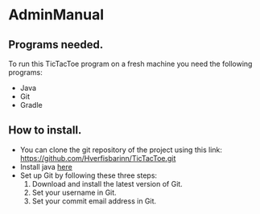 
# AdminManual

## Programs needed.

To run this TicTacToe program on a fresh machine you need the following programs:
- Java
- Git
- Gradle

## How to install.
- You can clone the git repository of the project using this link: https://github.com/Hverfisbarinn/TicTacToe.git
- Install java [here](http://www.oracle.com/technetwork/java/javase/downloads/jdk8-downloads-2133151.html)
- Set up Git by following these three steps:
	1. Download and install the latest version of Git.
	2. Set your username in Git.
	3. Set your commit email address in Git. 


